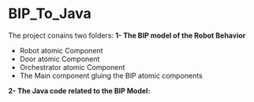 # BIP_To_Java

The project conains two folders:
**1- The BIP model of the Robot Behavior**
* Robot atomic Component
* Door atomic Component
* Orchestrator atomic Component
* The Main component gluing the BIP atomic components

**2- The Java code related to the BIP Model:**